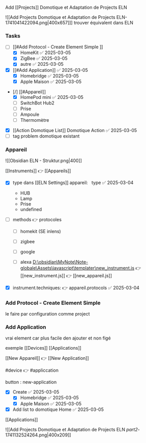 Add [[Projects]] Domotique et Adaptation de Projects ELN

![[Add Projects Domotique et Adaptation de Projects ELN-1741041422094.png|400x657]]]
trouver équivalent dans ELN
### Tasks

- [ ] [[#Add Protocol - Create Element Simple ]]
	- [x] HomeKit ✅ 2025-03-05
	- [x] ZigBee ✅ 2025-03-05
	- [x] autre ✅ 2025-03-05
- [x] [[#Add Application]] ✅ 2025-03-05
	- [x] Homebridge ✅ 2025-03-05
	- [x] Apple Maison ✅ 2025-03-05
- [/] [[#Appareil]]
	- [x] HomePod mini ✅ 2025-03-05
	- [ ] SwitchBot Hub2
	- [ ] Prise
	- [ ] Ampoule
	- [ ] Thermomètre
- [x] [[Action Domotique List]] Domotique Action ✅ 2025-03-05
- [ ] tag problem domotique existant

### Appareil

![[Obsidian ELN - Struktur.png|400]]

[[Instruments]] 👉 [[Appareils]]
- [x] type dans [[ELN Settings]] appareil:   type ✅ 2025-03-04
    - HUB
    - Lamp
    - Prise
    - undefined
- [ ] methods 👉 protocoles
	- [ ] homekit   (SE inlens)
	- [ ] zigbee
	- [ ] google
	- [ ] alexa
[D:\obsidian\MyNote\Note-globale\Assets\javascript\templater\new_instrument.js](file:///d%3A/obsidian/MyNote/Note-globale/Assets/javascript/templater/new_instrument.js) 👉
	[[new_instrument.js]] 👉 [[new_appareil.js]]


- [x] instrument.techniques:  👉  appareil.protocols ✅ 2025-03-04



### Add Protocol - Create Element Simple
le faire par configuration comme project

### Add Application
vrai element car plus facile den ajouter et non figé

exemple [[Devices]] [[Applications]]

[[New Appareil]] 👉 [[New Application]]

#device 👉 #appliccation

button : new-application


- [x] Create ✅ 2025-03-05
	- [x] Homebridge ✅ 2025-03-05
	- [x] Apple Maison ✅ 2025-03-05
- [x] Add list to domotique Home ✅ 2025-03-05

[[Applications]]

![[Add Projects Domotique et Adaptation de Projects ELN _part2_-1741132524264.png|400x209]]